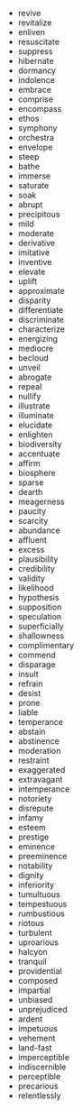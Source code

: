 * revive
* revitalize
* enliven
* resuscitate
* suppress
* hibernate
* dormancy
* indolence
* embrace
* comprise
* encompass
* ethos
* symphony
* orchestra
* envelope
* steep
* bathe
* immerse
* saturate
* soak
* abrupt
* precipitous
* mild
* moderate
* derivative
* imitative
* inventive
* elevate
* uplift
* approximate
* disparity
* differentiate
* discriminate
* characterize
* energizing
* mediocre
* becloud
* unveil
* abrogate
* repeal
* nullify
* illustrate
* illuminate
* elucidate
* enlighten
* biodiversity
* accentuate
* affirm
* biosphere
* sparse
* dearth
* meagerness
* paucity
* scarcity
* abundance
* affluent
* excess
* plausibility
* credibility
* validity
* likelihood
* hypothesis
* supposition
* speculation
* superficially
* shallowness
* complimentary
* commend
* disparage
* insult
* refrain
* desist
* prone
* liable
* temperance
* abstain
* abstinence
* moderation
* restraint
* exaggerated
* extravagant
* intemperance
* notoriety
* disrepute
* infamy
* esteem
* prestige
* eminence
* preeminence
* notability
* dignity
* inferiority
* tumultuous
* tempestuous
* rumbustious
* riotous
* turbulent
* uproarious
* halcyon
* tranquil
* providential
* composed
* impartial
* unbiased
* unprejudiced
* ardent
* impetuous
* vehement
* land-fast
* imperceptible
* indiscernible
* perceptible
* precarious
* relentlessly
